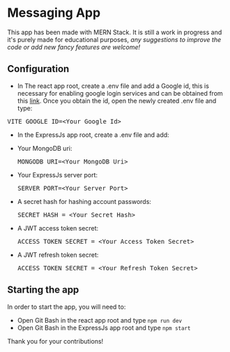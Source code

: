 # Messaging App
This app has been made with MERN Stack. It is still a work in progress and it's purely made for educational purposes, <i>any suggestions to improve the code or add new fancy features are welcome! </i>

<h2>Configuration</h2>

- In The react app root, create a .env file and add a Google id, this is necessary for enabling google login services and can be obtained from this <a href="https://console.cloud.google.com/apis/dashboard"> link</a>.
Once you obtain the id, open the newly created .env file and type:
<pre>VITE_GOOGLE_ID=&ltYour_Google_Id&gt</pre>

- In the ExpressJs app root, create a .env file and add:
<ul>
<li>Your MongoDB uri: <pre>MONGODB_URI=&ltYour_MongoDB_Uri&gt</pre></li>
<li>Your ExpressJs server port:<pre>SERVER_PORT=&ltYour_Server_Port&gt</pre></li>
<li>A secret hash for hashing account passwords:
<pre>SECRET_HASH = &ltYour_Secret_Hash&gt</pre>
</li>
<li>A JWT access token secret:<pre>ACCESS_TOKEN_SECRET = &ltYour_Access_Token_Secret&gt</pre></li>
<li>A JWT refresh token secret:<pre>ACCESS_TOKEN_SECRET = &ltYour_Refresh_Token_Secret&gt</pre></li>
</ul>





<h2>Starting the app</h2>
In order to start the app, you will need to:
<ul>
<li>Open Git Bash in the react app root and type <code>npm run dev</code></li>
<li>Open Git Bash in the ExpressJs app root and type <code>npm start</code></li>
</ul>

Thank you for your contributions!
